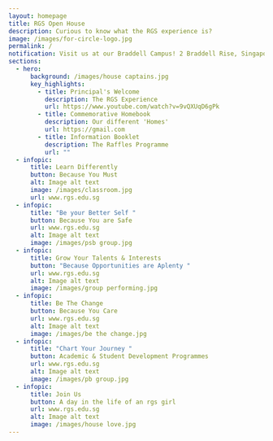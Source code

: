 ```yaml
---
layout: homepage
title: RGS Open House
description: Curious to know what the RGS experience is?
image: /images/for-circle-logo.jpg
permalink: /
notification: Visit us at our Braddell Campus! 2 Braddell Rise, Singapore 318871
sections:
  - hero:
      background: /images/house captains.jpg
      key_highlights:
        - title: Principal's Welcome
          description: The RGS Experience
          url: https://www.youtube.com/watch?v=9vQXUqD6gPk
        - title: Commemorative Homebook
          description: Our different 'Homes'
          url: https://gmail.com
        - title: Information Booklet
          description: The Raffles Programme
          url: ""
  - infopic:
      title: Learn Differently
      button: Because You Must
      alt: Image alt text
      image: /images/classroom.jpg
      url: www.rgs.edu.sg
  - infopic:
      title: "Be your Better Self "
      button: Because You are Safe
      url: www.rgs.edu.sg
      alt: Image alt text
      image: /images/psb group.jpg
  - infopic:
      title: Grow Your Talents & Interests
      button: "Because Opportunities are Aplenty "
      url: www.rgs.edu.sg
      alt: Image alt text
      image: /images/group performing.jpg
  - infopic:
      title: Be The Change
      button: Because You Care
      url: www.rgs.edu.sg
      alt: Image alt text
      image: /images/be the change.jpg
  - infopic:
      title: "Chart Your Journey "
      button: Academic & Student Development Programmes
      url: www.rgs.edu.sg
      alt: Image alt text
      image: /images/pb group.jpg
  - infopic:
      title: Join Us
      button: A day in the life of an rgs girl
      url: www.rgs.edu.sg
      alt: Image alt text
      image: /images/house love.jpg
---
```

